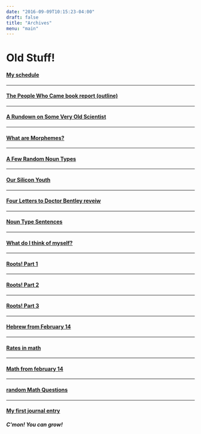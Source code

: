 ```yaml
---
date: "2016-09-09T10:15:23-04:00"
draft: false
title: "Archives"
menu: "main"
---
```

# Old Stuff!

#### [My schedule](/scedy)
---
#### [The People Who Came book report (outline)](/pwc)
---
#### [A Rundown on Some Very Old Scientist](/post/fourth/)
---
#### [What are Morphemes?](/post/fifth/)
---
#### [A Few Random Noun Types](/post/first/)
---
#### [Our Silicon Youth](/post/third/)
---
#### [Four Letters to Doctor Bentley reveiw](/post/second/)
---
#### [Noun Type Sentences](/post/nounsen/)
---
#### [What do I think of myself?](/post/selfevalution/)
---
#### [Roots! Part 1](/post/part1/)
---
#### [Roots! Part 2](/post/part2/)
---
#### [Roots! Part 3](/post/part3/)
---
#### [Hebrew from February 14](/language/hebrew2-14/)
---
#### [Rates in math](/math/mathrate/)
---
#### [Math from february 14](/math/math2-14/)
---
#### [random Math Questions](/math/math1/)
---
#### [My first journal entry](/journal/myfirst/)
##### C'mon! You can grow!
